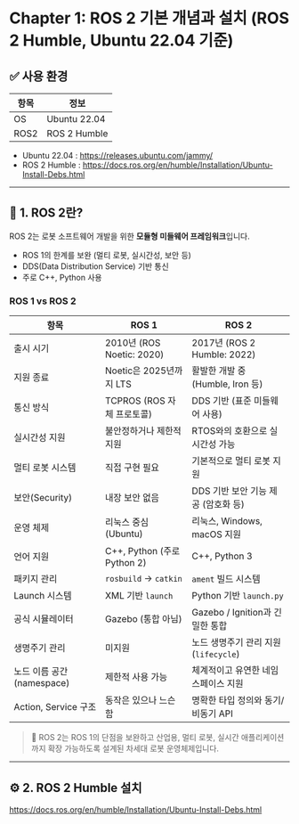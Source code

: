 # Chapter 1: ROS 2 기본 개념과 설치 (ROS 2 Humble, Ubuntu 22.04 기준)

## ✅ 사용 환경

| 항목 | 정보 |
|------|------|
| OS   | Ubuntu 22.04 |
| ROS2 | ROS 2 Humble|

- Ubuntu 22.04 : https://releases.ubuntu.com/jammy/
- ROS 2 Humble : https://docs.ros.org/en/humble/Installation/Ubuntu-Install-Debs.html
---

## 📌 1. ROS 2란?

ROS 2는 로봇 소프트웨어 개발을 위한 **모듈형 미들웨어 프레임워크**입니다.

- ROS 1의 한계를 보완 (멀티 로봇, 실시간성, 보안 등)
- DDS(Data Distribution Service) 기반 통신
- 주로 C++, Python 사용

### ROS 1 vs ROS 2

| 항목                     | ROS 1                                | ROS 2                                |
|--------------------------|---------------------------------------|---------------------------------------|
| 출시 시기               | 2010년 (ROS Noetic: 2020)            | 2017년 (ROS 2 Humble: 2022)          |
| 지원 종료               | Noetic은 2025년까지 LTS              | 활발한 개발 중 (Humble, Iron 등)     |
| 통신 방식               | TCPROS (ROS 자체 프로토콜)          | DDS 기반 (표준 미들웨어 사용)        |
| 실시간성 지원           | 불안정하거나 제한적 지원              | RTOS와의 호환으로 실시간성 가능       |
| 멀티 로봇 시스템        | 직접 구현 필요                       | 기본적으로 멀티 로봇 지원            |
| 보안(Security)          | 내장 보안 없음                       | DDS 기반 보안 기능 제공 (암호화 등)  |
| 운영 체제               | 리눅스 중심 (Ubuntu)                 | 리눅스, Windows, macOS 지원           |
| 언어 지원               | C++, Python (주로 Python 2)          | C++, Python 3                         |
| 패키지 관리             | `rosbuild` → `catkin`                | `ament` 빌드 시스템                   |
| Launch 시스템           | XML 기반 `launch`                    | Python 기반 `launch.py`              |
| 공식 시뮬레이터         | Gazebo (통합 아님)                   | Gazebo / Ignition과 긴밀한 통합       |
| 생명주기 관리           | 미지원                              | 노드 생명주기 관리 지원 (`lifecycle`) |
| 노드 이름 공간(namespace) | 제한적 사용 가능                     | 체계적이고 유연한 네임스페이스 지원  |
| Action, Service 구조    | 동작은 있으나 느슨함                 | 명확한 타입 정의와 동기/비동기 API    |

> 📌 ROS 2는 ROS 1의 단점을 보완하고 산업용, 멀티 로봇, 실시간 애플리케이션까지 확장 가능하도록 설계된 차세대 로봇 운영체제입니다.


---

## ⚙️ 2. ROS 2 Humble 설치

https://docs.ros.org/en/humble/Installation/Ubuntu-Install-Debs.html

